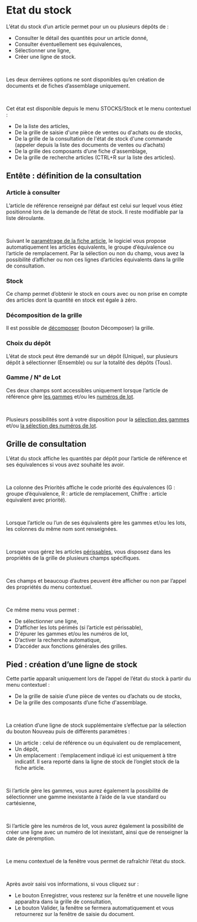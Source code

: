 # Etat du stock



L’état du stock d’un article permet pour un ou plusieurs dépôts de :


* Consulter le détail 
 des quantités pour un article donné,
* Consulter éventuellement 
 ses équivalences,
* Sélectionner une 
 ligne,
* Créer une ligne 
 de stock.


 


Les deux dernières options ne sont disponibles qu’en création de documents 
 et de fiches d’assemblage uniquement.


 


Cet état est disponible depuis le menu STOCKS/Stock et le menu contextuel 
 :


* De la liste des 
 articles,
* De la grille de 
 saisie d'une pièce de ventes ou d'achats ou de stocks,
* De la grille de 
 la consultation de l'état de stock d'une commande (appeler depuis 
 la liste des documents de ventes ou d’achats)
* De la grille des 
 composants d’une fiche d'assemblage,
* De la grille de 
 recherche articles (CTRL+R sur la liste des articles).


## Entête : définition de la consultation


### Article à consulter


L’article de référence renseigné par défaut est celui sur lequel vous 
 étiez positionné lors de la demande de l’état de stock. Il reste modifiable 
 par la liste déroulante.


 


Suivant le [paramétrage 
 de la fiche article](../../../Articles/1/Article/OngletInfos/ArticleOngletInfos.md), le logiciel vous propose automatiquement les 
 articles équivalents, le groupe d’équivalence ou l’article de remplacement. 
 Par la sélection ou non du champ, vous avez la possibilité d’afficher 
 ou non ces lignes d’articles équivalents dans la grille de consultation.


### Stock


Ce champ permet d’obtenir le stock en cours avec ou non prise en compte 
 des articles dont la quantité en stock est égale à zéro.


### Décomposition de la grille


Il est possible de [décomposer](../1-3/OptionsDecompositionStock.md) 
 (bouton Décomposer) la grille.


### Choix du dépôt


L’état de stock peut être demandé sur un dépôt (Unique), sur plusieurs 
 dépôt à sélectionner (Ensemble) ou sur la totalité des dépôts (Tous).


### Gamme / N° de Lot


Ces deux champs sont accessibles uniquement lorsque l’article de référence 
 gère [les gammes](../../../Articles/Gammes/2/Gamme/Gamme.md) 
 et/ou les [numéros 
 de lot](../../NumerosLots/2/Numéros_de_lots_de_A_à_Z.md).


 


Plusieurs possibilités sont à votre disposition pour la [sélection des gammes](../../../Articles/Gammes/5/SelectionValeursComposantesGammes.md) et/ou [la sélection des 
 numéros de lot](../../NumerosLots/Trier/Selection_d_un_numero_de_lot_dans_un_document.md).


## Grille de consultation


L’état du stock affiche les quantités par dépôt pour l’article de référence 
 et ses équivalences si vous avez souhaité les avoir.


 


La colonne des Priorités affiche le code priorité des équivalences (G : groupe d’équivalence, R : article de remplacement, Chiffre : article équivalent avec 
 priorité).


 


Lorsque l’article ou l’un de ses équivalents gère les gammes et/ou les 
 lots, les colonnes du même nom sont renseignées.


 


Lorsque vous gérez les articles [périssables](../../NumerosLots/Trier/ArticlePerissable.md), vous 
 disposez dans les propriétés de la grille de plusieurs champs spécifiques.


 


Ces champs et beaucoup d’autres peuvent être afficher ou non par l’appel 
 des propriétés du menu contextuel.


 


Ce même menu vous permet :


* De sélectionner 
 une ligne,
* D’afficher les 
 lots périmés (si l’article est périssable),
* D'épurer les gammes 
 et/ou les numéros de lot,
* D’activer la recherche 
 automatique,
* D’accéder aux fonctions 
 générales des grilles.


## Pied : création d’une ligne de stock


Cette partie apparaît uniquement lors de l’appel de l’état du stock 
 à partir du menu contextuel :


* De la grille de 
 saisie d’une pièce de ventes ou d’achats ou de stocks,
* De la grille des 
 composants d’une fiche d'assemblage.


 


La création d’une ligne de stock supplémentaire s’effectue par la sélection 
 du bouton Nouveau puis de différents paramètres :


* Un article 
 : celui de référence ou un équivalent ou de remplacement,
* Un dépôt,
* Un emplacement 
 : l’emplacement indiqué ici est uniquement à titre indicatif. Il sera 
 reporté dans la ligne de stock de l’onglet stock de la fiche article.


 


Si l’article gère les gammes, vous aurez également 
 la possibilité de sélectionner une gamme inexistante à l’aide de la vue 
 standard ou cartésienne,


 


Si l’article gère les numéros de lot, vous aurez 
 également la possibilité de créer une ligne avec un numéro de lot inexistant, 
 ainsi que de renseigner la date de péremption.


 


Le menu contextuel de la fenêtre vous permet de rafraîchir l’état du 
 stock.


 


Après avoir saisi vos informations, si vous cliquez sur :


* Le bouton Enregistrer, vous resterez sur la 
 fenêtre et une nouvelle ligne apparaîtra dans la grille de consultation,
* Le bouton Valider, la fenêtre se fermera automatiquement 
 et vous retournerez sur la fenêtre de saisie du document.


